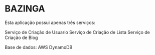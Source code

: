 # BAZINGA

Esta aplicação possui apenas três serviços:

Serviço de Criação de Usuario
Serviço de Criação de Lista
Serviço de Criação de Blog

Base de dados: AWS DynamoDB